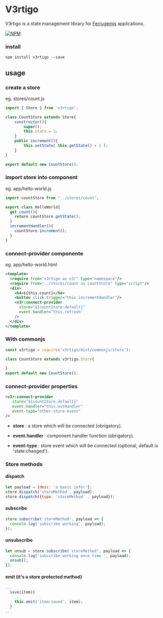 # V3rtigo

V3rtigo is a state management library for [Ferrugemjs](https://ferrugemjs.github.io/home-page/) applications.

[![NPM](https://nodei.co/npm/v3rtigo.png?downloads=true&downloadRank=true&stars=true)](https://nodei.co/npm/v3rtigo/)

### install

```
npm install v3rtigo --save
```

## usage

### create a store

eg. stores/count.js
``` javascript
import { Store } from 'v3rtigo';

class CountStore extends Store{
    constructor(){
        super();
        this.state = 1;
    }
    public increment(){
        this.setState( this.getState() + 1 );
    }
}

export default new CountStore();

```

### import store into component

eg. app/hello-world.js
``` javascript
import countStore from "../stores/count";

export class HelloWorld{
  get count(){
    return countStore.getState();
  }
  incrementHandler(){
    countStore.increment();
  }
}

```

### connect-provider componente

eg. app/hello-world.html

``` xml
<template>
  <require from="v3rtigo as v3r" type="namespace"/>
  <require from="../stores/count as countStore" type="script"/>
  <div>
    <h4>${this.count}</h4>
    <button click.trigger="this.incrementHandler"/>
    <v3r:connect-provider
      store="${countStore.default}"
      event.handler="this.refresh"
    />
  </div>
</template>
```

### With commonjs
``` js
const v3rtigo = require('v3rtigo/dist/commonjs/store');

class CountStore extends v3rtigo.Store{
  
}
export default new CountStore();
```
### connect-provider properties

``` xml
<v3r:connect-provider 
   store="${countStore.default}"
   event.handler="this.evtHandler"
   event-type="other-store-event"
/>
```

- **store** : a store which will be connected (obrigatory).

- **event.handler** : component handler function (obrigatory).

- **event-type** : store event which will be connected (optional, default is 'state:changed').


### Store methods

#### dispatch
``` javascript
let payload = {desc: 'a basic info!'};
store.dispatch('storeMethod', payload);
store.dispatch({type: 'storeMethod' , payload});
```

#### subscribe
``` javascript
store.subscribe('storeMethod', payload => {
  console.log('subscribe working', payload);
});
```

#### unsubscribe
``` javascript
let unsub = store.subscribe('storeMethod', payload => {
  console.log('subscribe working once time ', payload);
  unsub();
});
```

#### emit (it's a store protected method)
``` javascript
...
  save(item){
    ...
    this.emit('item:saved', item);
  }
...
```